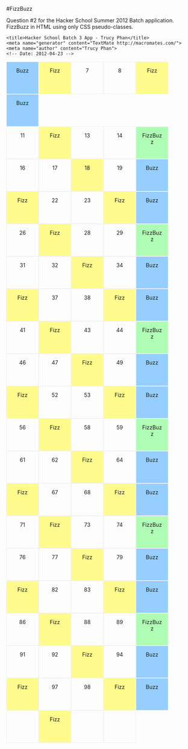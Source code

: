 #FizzBuzz

Question #2 for the Hacker School Summer 2012 Batch application. FizzBuzz in HTML using only CSS pseudo-classes.

<!DOCTYPE html PUBLIC "-//W3C//DTD HTML 4.01//EN" "http://www.w3.org/TR/html4/strict.dtd">
<!-- saved from url=(0055)http://dl.dropbox.com/u/4209011/hackerschool-app-2.html -->
<html lang="en"><head><meta http-equiv="Content-Type" content="text/html; charset=US-ASCII">
	
	<title>Hacker School Batch 3 App - Trucy Phan</title>
	<meta name="generator" content="TextMate http://macromates.com/">
	<meta name="author" content="Trucy Phan">
	<!-- Date: 2012-04-23 -->
</head>
<body>
	
<style type="text/css">

div {
	text-align: center;
	padding: 1em;
	border: 1px solid #f1f1f1;
	width: 4em;
	height: 4em;
	float: left;
}
div:nth-child(10n+2) {
	clear: both;
}

div:nth-child(3n+1) {
	background-color: #fffb8c;
}

div:nth-child(5n+1) {
	background-color: #95ceff;
}

div:nth-child(15n+1) {
	background-color: #affdb4;
}

div:nth-child(3n+1)::before {
	content: "Fizz";
}

div:nth-child(5n+1)::before {
	content: "Buzz";
}

div:nth-child(15n+1)::before {
	content: "FizzBuzz";
}

div:nth-child(2)::before {content: "1";}
div:nth-child(3)::before {content: "2";}
div:nth-child(5)::before {content: "4";}
div:nth-child(8)::before {content: "7";}
div:nth-child(9)::before {content: "8";}
div:nth-child(12)::before {content: "11";}
div:nth-child(14)::before {content: "13";}
div:nth-child(15)::before {content: "14";}
div:nth-child(17)::before {content: "16";}
div:nth-child(20)::before {content: "19";}
div:nth-child(18)::before {content: "17";}
div:nth-child(19)::before {content: "18";}
div:nth-child(23)::before {content: "22";}
div:nth-child(24)::before {content: "23";}
div:nth-child(27)::before {content: "26";}
div:nth-child(29)::before {content: "28";}
div:nth-child(30)::before {content: "29";}
div:nth-child(32)::before {content: "31";}
div:nth-child(33)::before {content: "32";}
div:nth-child(35)::before {content: "34";}
div:nth-child(38)::before {content: "37";}
div:nth-child(39)::before {content: "38";}
div:nth-child(42)::before {content: "41";}
div:nth-child(44)::before {content: "43";}
div:nth-child(45)::before {content: "44";}
div:nth-child(47)::before {content: "46";}
div:nth-child(48)::before {content: "47";}
div:nth-child(50)::before {content: "49";}
div:nth-child(53)::before {content: "52";}
div:nth-child(54)::before {content: "53";}
div:nth-child(57)::before {content: "56";}
div:nth-child(59)::before {content: "58";}
div:nth-child(60)::before {content: "59";}
div:nth-child(62)::before {content: "61";}
div:nth-child(63)::before {content: "62";}
div:nth-child(65)::before {content: "64";}
div:nth-child(68)::before {content: "67";}
div:nth-child(69)::before {content: "68";}
div:nth-child(72)::before {content: "71";}
div:nth-child(74)::before {content: "73";}
div:nth-child(75)::before {content: "74";}
div:nth-child(77)::before {content: "76";}
div:nth-child(78)::before {content: "77";}
div:nth-child(80)::before {content: "79";}
div:nth-child(83)::before {content: "82";}
div:nth-child(84)::before {content: "83";}
div:nth-child(87)::before {content: "86";}
div:nth-child(89)::before {content: "88";}
div:nth-child(90)::before {content: "89";}
div:nth-child(92)::before {content: "91";}
div:nth-child(93)::before {content: "92";}
div:nth-child(95)::before {content: "94";}
div:nth-child(98)::before {content: "97";}
div:nth-child(99)::before {content: "98";}

</style>

<div></div><div></div><div></div><div></div><div></div><div></div><div></div><div></div><div></div><div></div><div></div><div></div><div></div><div></div><div></div><div></div><div></div><div></div><div></div><div></div><div></div><div></div><div></div><div></div><div></div><div></div><div></div><div></div><div></div><div></div><div></div><div></div><div></div><div></div><div></div><div></div><div></div><div></div><div></div><div></div><div></div><div></div><div></div><div></div><div></div><div></div><div></div><div></div><div></div><div></div><div></div><div></div><div></div><div></div><div></div><div></div><div></div><div></div><div></div><div></div><div></div><div></div><div></div><div></div><div></div><div></div><div></div><div></div><div></div><div></div><div></div><div></div><div></div><div></div><div></div><div></div><div></div><div></div><div></div><div></div><div></div><div></div><div></div><div></div><div></div><div></div><div></div><div></div><div></div><div></div><div></div><div></div><div></div><div></div><div></div><div></div><div></div><div></div><div></div><div></div>


</body></html>
